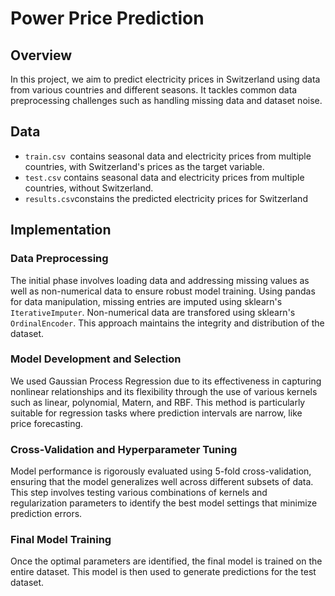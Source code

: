 # Power Price Prediction
## Overview
In this project, we aim to predict electricity prices in Switzerland using data from various countries and different seasons.
It tackles common data preprocessing challenges such as handling missing data and dataset noise.

## Data
- `train.csv `contains seasonal data and electricity prices from multiple countries, with Switzerland's prices as the target variable.
- `test.csv` contains seasonal data and electricity prices from multiple countries, without Switzerland.
- `results.csv`constains the predicted electricity prices for Switzerland 

## Implementation
### Data Preprocessing
The initial phase involves loading data and addressing missing values as well as non-numerical data to ensure robust model training. 
Using pandas for data manipulation, missing entries are imputed using sklearn's `IterativeImputer`. Non-numerical data are transfored using sklearn's `OrdinalEncoder`. 
This approach maintains the integrity and distribution of the dataset.
### Model Development and Selection
We used Gaussian Process Regression due to its effectiveness in capturing nonlinear relationships and its flexibility through the use of various kernels such as linear, polynomial, Matern, and RBF. 
This method is particularly suitable for regression tasks where prediction intervals are narrow, like price forecasting.
### Cross-Validation and Hyperparameter Tuning
Model performance is rigorously evaluated using 5-fold cross-validation, ensuring that the model generalizes well across different subsets of data. 
This step involves testing various combinations of kernels and regularization parameters to identify the best model settings that minimize prediction errors.
### Final Model Training
Once the optimal parameters are identified, the final model is trained on the entire dataset. 
This model is then used to generate predictions for the test dataset.

